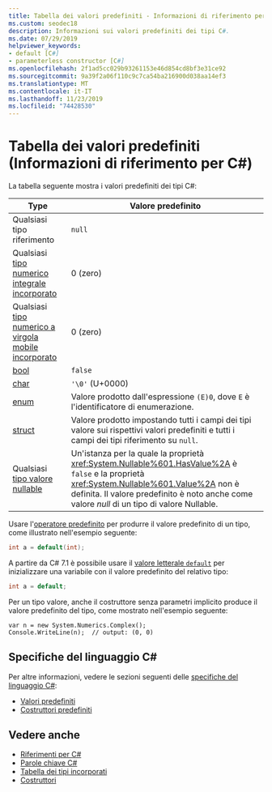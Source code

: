 ```yaml
---
title: Tabella dei valori predefiniti - Informazioni di riferimento per C#
ms.custom: seodec18
description: Informazioni sui valori predefiniti dei tipi C#.
ms.date: 07/29/2019
helpviewer_keywords:
- default [C#]
- parameterless constructor [C#]
ms.openlocfilehash: 2f1ad5cc029b93261153e46d854cd8bf3e31ce92
ms.sourcegitcommit: 9a39f2a06f110c9c7ca54ba216900d038aa14ef3
ms.translationtype: MT
ms.contentlocale: it-IT
ms.lasthandoff: 11/23/2019
ms.locfileid: "74428530"
---
```

# <a name="default-values-table-c-reference"></a>Tabella dei valori predefiniti (Informazioni di riferimento per C#)

La tabella seguente mostra i valori predefiniti dei tipi C#:

|Type|Valore predefinito|
|---------|------------------|
|Qualsiasi tipo riferimento|`null`|
|Qualsiasi [tipo numerico integrale incorporato](../builtin-types/integral-numeric-types.md)|0 (zero)|
|Qualsiasi [tipo numerico a virgola mobile incorporato](../builtin-types/floating-point-numeric-types.md)|0 (zero)|
|[bool](bool.md)|`false`|
|[char](../builtin-types/char.md)|`'\0'` (U+0000)|
|[enum](enum.md)|Valore prodotto dall'espressione `(E)0`, dove `E` è l'identificatore di enumerazione.|
|[struct](struct.md)|Valore prodotto impostando tutti i campi dei tipi valore sui rispettivi valori predefiniti e tutti i campi dei tipi riferimento su `null`.|
|Qualsiasi [tipo valore nullable](../builtin-types/nullable-value-types.md)|Un'istanza per la quale la proprietà <xref:System.Nullable%601.HasValue%2A> è `false` e la proprietà <xref:System.Nullable%601.Value%2A> non è definita. Il valore predefinito è noto anche come valore *null* di un tipo di valore Nullable.|

Usare l'[operatore predefinito](../operators/default.md) per produrre il valore predefinito di un tipo, come illustrato nell'esempio seguente:

```csharp
int a = default(int);
```

A partire da C# 7.1 è possibile usare il [ valore letterale `default`](../operators/default.md#default-literal) per inizializzare una variabile con il valore predefinito del relativo tipo:

```csharp
int a = default;
```

Per un tipo valore, anche il costruttore senza parametri implicito produce il valore predefinito del tipo, come mostrato nell'esempio seguente:

```csharp-interactive
var n = new System.Numerics.Complex();
Console.WriteLine(n);  // output: (0, 0)
```

## <a name="c-language-specification"></a>Specifiche del linguaggio C#

Per altre informazioni, vedere le sezioni seguenti delle [specifiche del linguaggio C#](~/_csharplang/spec/introduction.md):

- [Valori predefiniti](~/_csharplang/spec/variables.md#default-values)
- [Costruttori predefiniti](~/_csharplang/spec/types.md#default-constructors)

## <a name="see-also"></a>Vedere anche

- [Riferimenti per C#](../index.md)
- [Parole chiave C#](index.md)
- [Tabella dei tipi incorporati](built-in-types-table.md)
- [Costruttori](../../programming-guide/classes-and-structs/constructors.md)
